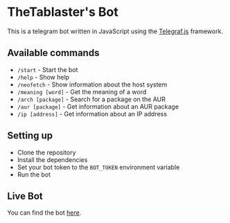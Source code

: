 # TheTablaster's Bot

This is a telegram bot written in JavaScript using the [Telegraf.js](https://telegraf.js.org/#/) framework.

## Available commands

- `/start` - Start the bot
- `/help` - Show help
- `/neofetch` - Show information about the host system
- `/meaning [word]` - Get the meaning of a word
- `/arch [package]` - Search for a package on the AUR
- `/aur [package]` - Get information about an AUR package
- `/ip [address]` - Get information about an IP address

## Setting up

- Clone the repository
- Install the dependencies
- Set your bot token to the `BOT_TOKEN` environment variable
- Run the bot

## Live Bot

You can find the bot [here](https://t.me/TablasterBot).
